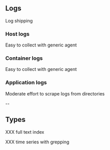 ## Logs

Log shipping

### Host logs

Easy to collect with generic agent

### Container logs

Easy to collect with generic agent

### Application logs

Moderate effort to scrape logs from directories

--

## Types

XXX full text index

XXX time series with grepping
